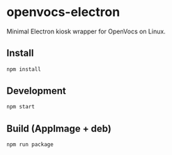 # openvocs-electron

Minimal Electron kiosk wrapper for OpenVocs on Linux.

## Install

```bash
npm install
```

## Development

```bash
npm start
```

## Build (AppImage + deb)

```bash
npm run package
```
